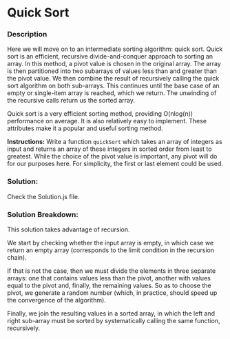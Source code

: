 # Quick Sort


### Description

Here we will move on to an intermediate sorting algorithm: quick sort. Quick sort is an efficient, recursive divide-and-conquer approach to sorting an array. In this method, a pivot value is chosen in the original array. The array is then partitioned into two subarrays of values less than and greater than the pivot value. We then combine the result of recursively calling the quick sort algorithm on both sub-arrays. This continues until the base case of an empty or single-item array is reached, which we return. The unwinding of the recursive calls return us the sorted array.

Quick sort is a very efficient sorting method, providing O(nlog(n)) performance on average. It is also relatively easy to implement. These attributes make it a popular and useful sorting method.

**Instructions:** Write a function `quickSort` which takes an array of integers as input and returns an array of these integers in sorted order from least to greatest. While the choice of the pivot value is important, any pivot will do for our purposes here. For simplicity, the first or last element could be used.

### Solution:

Check the Solution.js file.

### Solution Breakdown:

This solution takes advantage of recursion. 

We start by checking whether the input array is empty, in which case we return an empty array (corresponds to the limit condition in the recursion chain). 

If that is not the case, then we must divide the elements in three separate arrays: one that contains values less than the pivot, another with values equal to the pivot and, finally, the remaining values. So as to choose the pivot, we generate a random number (which, in practice, should speed up the convergence of the algorithm).

Finally, we join the resulting values in a sorted array, in which the left and right sub-array must be sorted by systematically calling the same function, recursively.

